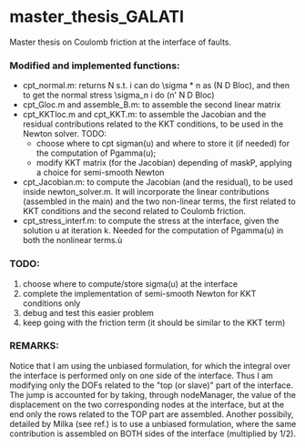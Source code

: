 # master_thesis_GALATI
Master thesis on Coulomb friction at the interface of faults.


### Modified and implemented functions:
- cpt_normal.m: returns N s.t. i can do \sigma * n as (N D Bloc), and then to get the normal stress \sigma_n i do (n' N D Bloc)
- cpt_Gloc.m and assemble_B.m: to assemble the second linear matrix
- cpt_KKTloc.m and cpt_KKT.m: to assemble the Jacobian and the residual contributions related to the KKT conditions, to be used in the Newton solver. TODO:
  - choose where to cpt sigman(u) and where to store it (if needed) for the computation of Pgamma(u);
  - modify KKT matrix (for the Jacobian) depending of maskP, applying a choice for semi-smooth Newton
- cpt_Jacobian.m: to compute the Jacobian (and the residual), to be used inside newton_solver.m. It will incorporate the linear contributions (assembled in the main) and the two non-linear terms, the first related to KKT conditions and the second related to Coulomb friction.
- cpt_stress_interf.m: to compute the stress at the interface, given the solution u at iteration k. Needed for the computation of Pgamma(u) in both the nonlinear terms.ù

### TODO: 
1. choose where to compute/store sigma(u) at the interface
2. complete the implementation of semi-smooth Newton for KKT conditions only
3. debug and test this easier problem
4. keep going with the friction term (it should be similar to the KKT term)

### REMARKS:
Notice that I am using the unbiased formulation, for which the integral over the interface is performed only on one side of the interface. Thus I am modifying only the DOFs related to the "top (or slave)" part of the interface. The jump is accounted for by taking, through nodeManager, the value of the displacement on the two corresponding nodes at the interface, but at the end only the rows related to the TOP part are assembled. 
Another possibily, detailed by Milka (see ref.) is to use a unbiased formulation, where the same contribution is assembled on BOTH sides of the interface (multiplied by 1/2).
